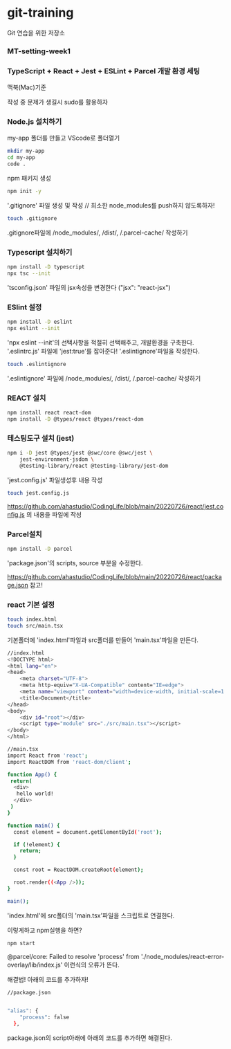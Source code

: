 # git-training
Git 연습을 위한 저장소

### MT-setting-week1

### TypeScript + React + Jest + ESLint + Parcel 개발 환경 세팅

맥북(Mac)기준

작성 중 문제가 생길시 sudo를 활용하자

### Node.js 설치하기

my-app 폴더를 만들고 VScode로 폴더열기

```bash
mkdir my-app
cd my-app
code .
```

npm 패키지 생성

```bash
npm init -y
```

'.gitignore' 파일 생성 및 작성 // 최소한  node_modules를 push하지 않도록하자!

```bash
touch .gitignore
```

.gitignore파일에 /node_modules/, /dist/, /.parcel-cache/ 작성하기

### Typescript 설치하기

```bash
npm install -D typescript
npx tsc --init
```

'tsconfig.json' 파일의 jsx속성을 변경한다 ("jsx": "react-jsx")

### ESlint 설정

```bash
npm install -D eslint
npx eslint --init
```

'npx eslint --init'의 선택사항을 적절히 선택해주고, 개발환경을 구축한다. '.eslintrc.js' 파일에 'jest:true'를 잡아준다!
'.eslintignore'파일을 작성한다.

```bash
touch .eslintignore
```

'.eslintignore' 파일에 /node_modules/, /dist/, /.parcel-cache/ 작성하기

### REACT 설치

```bash
npm install react react-dom
npm install -D @types/react @types/react-dom
```

### 테스팅도구 설치 (jest)

```bash
npm i -D jest @types/jest @swc/core @swc/jest \
    jest-environment-jsdom \
    @testing-library/react @testing-library/jest-dom
```

'jest.config.js' 파일생성후 내용 작성

```bash
touch jest.config.js
```

https://github.com/ahastudio/CodingLife/blob/main/20220726/react/jest.config.js 의 내용을 파일에 작성

### Parcel설치

```bash
npm install -D parcel
```

'package.json'의 scripts, source 부분을 수정한다.

https://github.com/ahastudio/CodingLife/blob/main/20220726/react/package.json 참고!

### react 기본 설정

```bash
touch index.html
touch src/main.tsx
```

기본폴더에 'index.html'파일과 src폴더를 만들어 'main.tsx'파일을 만든다.

```bash
//index.html
<!DOCTYPE html>
<html lang="en">
<head>
    <meta charset="UTF-8">
    <meta http-equiv="X-UA-Compatible" content="IE=edge">
    <meta name="viewport" content="width=device-width, initial-scale=1.0">
    <title>Document</title>
</head>
<body>
    <div id="root"></div>
    <script type="module" src="./src/main.tsx"></script>
</body>
</html>
```

```bash
//main.tsx
import React from 'react';
import ReactDOM from 'react-dom/client';

function App() {
 return(
  <div>
   hello world!
  </div>
 )
}

function main() {
  const element = document.getElementById('root');

  if (!element) {
    return;
  }

  const root = ReactDOM.createRoot(element);

  root.render((<App />));
}

main();
```

'index.html'에 src폴더의 'main.tsx'파일을 스크립트로 연결한다.

이렇게하고 npm실행을 하면?

```bash
npm start
```

@parcel/core: Failed to resolve 'process' from './node_modules/react-error-overlay/lib/index.js'
이런식의 오류가 뜬다.

해결법! 아래의 코드를 추가하자!

```bash
//package.json


"alias": {
    "process": false
  },
```

package.json의 script아래에 아래의 코드를 추가하면 해결된다.
